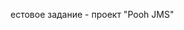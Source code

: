 естовое задание - проект "Pooh JMS"                                                                              
                                                                      
                                           